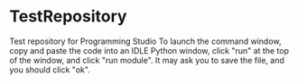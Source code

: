 # TestRepository
Test repository for Programming Studio
To launch the command window, copy and paste the code into an IDLE Python window, click "run" at the top of the window, and click "run module". It may ask you to save the file, and you should click "ok".

